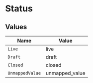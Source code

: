 # Status


## Values

| Name            | Value           |
| --------------- | --------------- |
| `Live`          | live            |
| `Draft`         | draft           |
| `Closed`        | closed          |
| `UnmappedValue` | unmapped_value  |